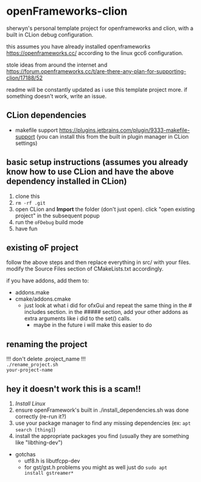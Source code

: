 # openFrameworks-clion
sherwyn's personal template project for openframeworks and clion, with a built in CLion debug configuration. 

this assumes you have already installed openframeworks https://openframeworks.cc/ according to the linux gcc6 configuration.

stole ideas from around the internet and https://forum.openframeworks.cc/t/are-there-any-plan-for-supporting-clion/17188/52

readme will be constantly updated as i use this template project more. if something doesn't work, write an issue.

## CLion dependencies
- makefile support https://plugins.jetbrains.com/plugin/9333-makefile-support (you can  install this from the built in plugin manager in CLion settings)

## basic setup instructions (assumes you already know how to use CLion and have the above dependency installed in CLion)
1. clone this
2. <code>rm -rf .git</code>
3. open CLion and **Import** the folder (don't just open). click "open existing project" in the subsequent popup
4. run the <code>oFDebug</code> build mode
5.  have fun

## existing oF project
follow the above steps and then replace everything in src/ with your files. modify the Source Files section of CMakeLists.txt accordingly. 

if you have addons, add them to:
  - addons.make
  - cmake/addons.cmake
    - just look at what i did for ofxGui and repeat the same thing in the # includes section. in the ##### section, add your other addons as extra arguments like i did to the set() calls.
      - maybe in the future i will make this easier to do

## renaming the project
!!! don't delete .project_name !!! <br/>
<code>./rename_project.sh your-project-name</code>

## hey it doesn't work this is a scam!!
1. *Install Linux*
2. ensure openFramework's built in ./install_dependencies.sh was done correctly (re-run it?)
3. use your package manager to find any missing dependencies (ex: <code>apt search [thing]</code>)
4. install the appropriate packages you find (usually they are something like "libthing-dev") 
  - gotchas 
    - utf8.h is libutfcpp-dev
    - for gst/gst.h problems you might as well just do <code>sudo apt install gstreamer*</code>
